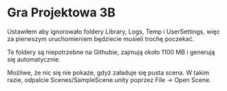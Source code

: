 # Gra Projektowa 3B

Ustawiłem aby ignorowało foldery Library, Logs, Temp i UserSettings, więc za pierwszym uruchomieniem będziecie musieli trochę poczekać.

Te foldery są niepotrzebne na Githubie, zajmują około 1100 MB i generują się automatycznie.

Możliwe, że nic się nie pokaże, gdyż załaduje się pusta scena. W takim razie, odpalcie Scenes/SampleScene.unity poprzez File -> Open Scene.

